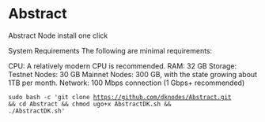 # Abstract
Abstract Node install one click 


System Requirements
The following are minimal requirements:

CPU: A relatively modern CPU is recommended.
RAM: 32 GB
Storage:
Testnet Nodes: 30 GB
Mainnet Nodes: 300 GB, with the state growing about 1TB per month.
Network: 100 Mbps connection (1 Gbps+ recommended)


<code>sudo bash -c 'git clone https://github.com/dknodes/Abstract.git && cd Abstract  && chmod ugo+x AbstractDK.sh && ./AbstractDK.sh'</code>
